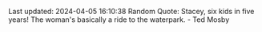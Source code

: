 Last updated: 2024-04-05 16:10:38
Random Quote: Stacey, six kids in five years! The woman's basically a ride to the waterpark. - Ted Mosby